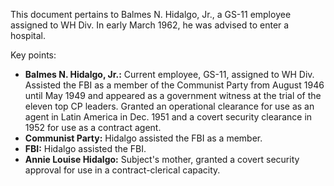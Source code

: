 This document pertains to Balmes N. Hidalgo, Jr., a GS-11 employee assigned to WH Div. In early March 1962, he was advised to enter a hospital.

Key points:

*   **Balmes N. Hidalgo, Jr.:** Current employee, GS-11, assigned to WH Div. Assisted the FBI as a member of the Communist Party from August 1946 until May 1949 and appeared as a government witness at the trial of the eleven top CP leaders. Granted an operational clearance for use as an agent in Latin America in Dec. 1951 and a covert security clearance in 1952 for use as a contract agent.
*   **Communist Party:** Hidalgo assisted the FBI as a member.
*   **FBI:** Hidalgo assisted the FBI.
*   **Annie Louise Hidalgo:** Subject's mother, granted a covert security approval for use in a contract-clerical capacity.
